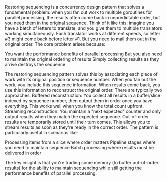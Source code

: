 Restoring sequencing is a concurrency design pattern that solves a fundamental problem: when you fan out work to multiple goroutines for parallel processing, the results often come back in unpredictable order, but you need them in the original sequence.
Think of it like this: imagine you have a batch of letters to translate, and you give them to multiple translators working simultaneously. Each translator works at different speeds, so letter #3 might come back before letter #1. But you need to mail them out in the original order.
The core problem arises because:

You want the performance benefits of parallel processing
But you also need to maintain the original ordering of results
Simply collecting results as they arrive destroys the sequence

The restoring sequencing pattern solves this by associating each piece of work with its original position or sequence number. When you fan out the work, you include this sequence information. When results come back, you use this information to reconstruct the original order.
There are typically two approaches:
Buffered reconstruction: You collect all results in a buffer/slice indexed by sequence number, then output them in order once you have everything. This works well when you know the total count upfront.
Streaming reconstruction: You maintain a "next expected" counter and only output results when they match the expected sequence. Out-of-order results are temporarily stored until their turn comes. This allows you to stream results as soon as they're ready in the correct order.
The pattern is particularly useful in scenarios like:

Processing items from a slice where order matters
Pipeline stages where you need to maintain sequence
Batch processing where results must be delivered in order

The key insight is that you're trading some memory (to buffer out-of-order results) for the ability to maintain sequencing while still getting the performance benefits of parallel processing.